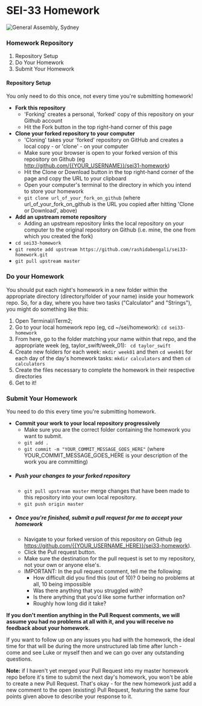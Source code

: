 # SEI-33 Homework

![General Assembly, Sydney](https://generalassemb.ly/)

### Homework Repository
1. Repository Setup
2. Do Your Homework
3. Submit Your Homework

#### Repository Setup
You only need to do this once, not every time you're submitting homework!

- **Fork this repository**
  - 'Forking' creates a personal, 'forked' copy of this repository on your Github account
  - Hit the Fork button in the top right-hand corner of this page
- **Clone your forked repository to your computer**
  - 'Cloning' takes your 'forked' repository on GitHub and creates a local copy - or 'clone' - on your computer
  - Make sure your browser is open to your forked version of this repository on Github (eg http://github.com/{{YOUR_USERNAME}}/sei31-homework)
  - Hit the Clone or Download button in the top right-hand corner of the page and copy the URL to your clipboard
  - Open your computer's terminal to the directory in which you intend to store your homework
  - ```git clone url_of_your_fork_on_github``` (where url_of_your_fork_on_github is the URL you copied after hitting 'Clone or Download', above)
- **Add an upstream remote repository**
  - Adding an upstream repository links the local repository on your computer to the original repository on Github (i.e. mine, the one from which you created the fork)
 - ```cd sei33-homework```
 - ```git remote add upstream https://github.com/rashidabengali/sei33-homework.git```
- ```git pull upstream master```

### Do your Homework
You should put each night's homework in a new folder within the appropriate directory (directory/folder of your name) inside your homework repo. So, for a day, where you have two tasks ("Calculator" and "Strings"), you might do something like this:

1. Open Terminal/iTerm2;
2. Go to your local homework repo (eg, cd ~/sei/homework): ```cd sei33-homework```
3. From here, go to the folder matching your name within that repo, and the appropriate week (eg, taylor_swift/week_01): ``` cd taylor_swift```
4. Create new folders for each week: ```mkdir week01``` and then ```cd week01``` for each day of the day's homework tasks: ```mkdir calculators``` and then ```cd calculators```
5. Create the files necessary to complete the homework in their respective directories
6. Get to it!

### Submit Your Homework
You need to do this every time you're submitting homework.

- **Commit your work to your local repository progressively**
  - Make sure you are the correct folder containing the homework you want to submit.
  - ```git add .```
  - ```git commit -m "YOUR_COMMIT_MESSAGE_GOES_HERE"``` (where YOUR_COMMIT_MESSAGE_GOES_HERE is your description of the work you are committing)
- ##### Push your changes to your forked repository
  - ```git pull upstream master``` merge changes that have been made to this repository into your own local repository.
  - ```git push origin master```
- ##### Once you're finished, submit a pull request for me to accept your homework
  - Navigate to your forked version of this repository on Github (eg https://github.com/{{YOUR_USERNAME_HERE}}/sei33-homework).
  - Click the Pull request button.
  - Make sure the destination for the pull request is set to my repository, not your own or anyone else's.
  - IMPORTANT: In the pull request comment, tell me the following:
     -  How difficult did you find this (out of 10)? 0 being no problems at all, 10 being impossible
     - Was there anything that you struggled with?
     - Is there anything that you'd like some further information on?
     - Roughly how long did it take?

**If you don't mention anything in the Pull Request comments, we will assume you had no problems at all with it, and you will receive no feedback about your homework.**

If you want to follow up on any issues you had with the homework, the ideal time for that will be during the more unstructured lab time after lunch - come and see Luke or myself then and we can go over any outstanding questions.

**Note:** if I haven't yet merged your Pull Request into my master homework repo before it's time to submit the next day's homework, you won't be able to create a new Pull Request. That's okay - for the new homework just add a new comment to the open (existing) Pull Request, featuring the same four points given above to describe your response to it.
